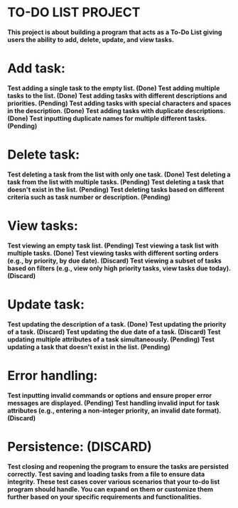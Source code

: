 # TO-DO LIST PROJECT
**This project is about building a program that acts as a To-Do List giving users the ability to add, delete, update, and view tasks.**

# Add task:
**Test adding a single task to the empty list. (Done)
Test adding multiple tasks to the list. (Done)
Test adding tasks with different descriptions and priorities. (Pending)
Test adding tasks with special characters and spaces in the description. (Done)
Test adding tasks with duplicate descriptions. (Done)
Test inputting duplicate names for multiple different tasks. (Pending)**

# Delete task:
**Test deleting a task from the list with only one task. (Done)
Test deleting a task from the list with multiple tasks. (Pending)
Test deleting a task that doesn't exist in the list. (Pending)
Test deleting tasks based on different criteria such as task number or description. (Pending)**

# View tasks:
**Test viewing an empty task list. (Pending)
Test viewing a task list with multiple tasks. (Done)
Test viewing tasks with different sorting orders (e.g., by priority, by due date). (Discard)
Test viewing a subset of tasks based on filters (e.g., view only high priority tasks, view tasks due today). (Discard)**

# Update task:
**Test updating the description of a task. (Done)
Test updating the priority of a task. (Discard)
Test updating the due date of a task. (Discard)
Test updating multiple attributes of a task simultaneously. (Pending)
Test updating a task that doesn't exist in the list. (Pending)**

# Error handling:
**Test inputting invalid commands or options and ensure proper error messages are displayed. (Pending)
Test handling invalid input for task attributes (e.g., entering a non-integer priority, an invalid date format). (Discard)**

# Persistence: (DISCARD)
**Test closing and reopening the program to ensure the tasks are persisted correctly.
Test saving and loading tasks from a file to ensure data integrity.
These test cases cover various scenarios that your to-do list program should handle. You can expand on them or customize them further based on your specific requirements and functionalities.**
